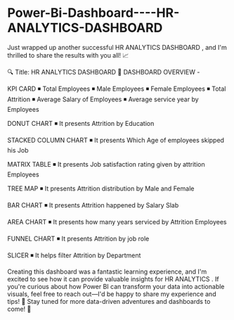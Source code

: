 # Power-Bi-Dashboard----HR-ANALYTICS-DASHBOARD

Just wrapped up another successful HR ANALYTICS DASHBOARD , and I'm thrilled to share the results with you all! 📈

🔍 Title: HR ANALYTICS DASHBOARD
🔹 DASHBOARD OVERVIEW -

KPI CARD 
◾ Total Employees 
◾ Male Employees
◾ Female Employees
◾ Total Attrition 
◾ Average Salary of Employees
◾ Average service year by Employees

DONUT CHART
◾ It presents Attrition by Education

STACKED COLUMN CHART
◾ It presents Which Age of employees skipped his Job

MATRIX TABLE
◾ It presents Job satisfaction rating given by attrition Employees

TREE MAP
◾ It presents Attrition distribution by Male and Female

BAR CHART
◾ It presents Attrition happened by Salary Slab

AREA CHART 
◾ It presents how many years serviced by Attrition Employees

FUNNEL CHART
◾ It presents Attrition by job role

SLICER 
◾ It helps filter Attrition by Department

Creating this dashboard was a fantastic learning experience, and I'm excited to see how it can provide valuable insights for HR ANALYTICS . If you're curious about how Power BI can transform your data into actionable visuals, feel free to reach out—I'd be happy to share my experience and tips! 🤝
Stay tuned for more data-driven adventures and dashboards to come! 🚀

